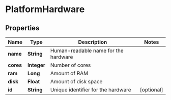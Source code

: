 
# PlatformHardware

## Properties
Name | Type | Description | Notes
------------ | ------------- | ------------- | -------------
**name** | **String** | Human-readable name for the hardware | 
**cores** | **Integer** | Number of cores | 
**ram** | **Long** | Amount of RAM | 
**disk** | **Float** | Amount of disk space | 
**id** | **String** | Unique identifier for the hardware |  [optional]



